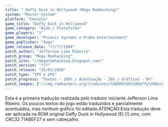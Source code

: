 ```yaml
---
title: " Daffy Duck in Hollywood (Mega Romhacking)"
system: "Master System"
platform: "Console"
game_title: "Daffy Duck in Hollywood"
game_category: "Ação / Plataforma"
game_players: "1"
game_developer: "Psionic Systems e Probe Entertainment"
game_publisher: "Sega"
game_release_date: "??/??/1994"
patch_author: "Jefferson Lima Ribeiro"
patch_group: "Mega Romhacking"
patch_site: "//megaromhacking.blogspot.com/"
patch_version: "???"
patch_release: "25/01/2010"
patch_type: "IPS e UPS"
patch_progress: "Textos - 100% / Acentuação - 20% / Gráficos - 0%"
patch_images: ["//img.romhackers.org/traducoes/%5BSMS%5D%20Daffy%20Duck%20in%20Hollywood%20-%20Mega%20Romhacking%20-%201.png","//img.romhackers.org/traducoes/%5BSMS%5D%20Daffy%20Duck%20in%20Hollywood%20-%20Mega%20Romhacking%20-%202.png","//img.romhackers.org/traducoes/%5BSMS%5D%20Daffy%20Duck%20in%20Hollywood%20-%20Mega%20Romhacking%20-%203.png"]
---
```

Esta é a primeira tradução realizada pelo tradutor iniciante Jefferson Lima Ribeiro. Os poucos textos do jogo estão traduzidos e parcialmente acentuados, mas nenhum gráfico foi editado.ATENÇÃO:Esta tradução deve ser aplicada na ROM original Daffy Duck in Hollywood (E) [!].sms, com CRC32 71ABEF27 e sem cabeçalho.